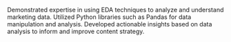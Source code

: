 Demonstrated expertise in using EDA techniques to analyze and understand marketing data.
Utilized Python libraries such as Pandas for data manipulation and analysis.
Developed actionable insights based on data analysis to inform and improve content strategy.


